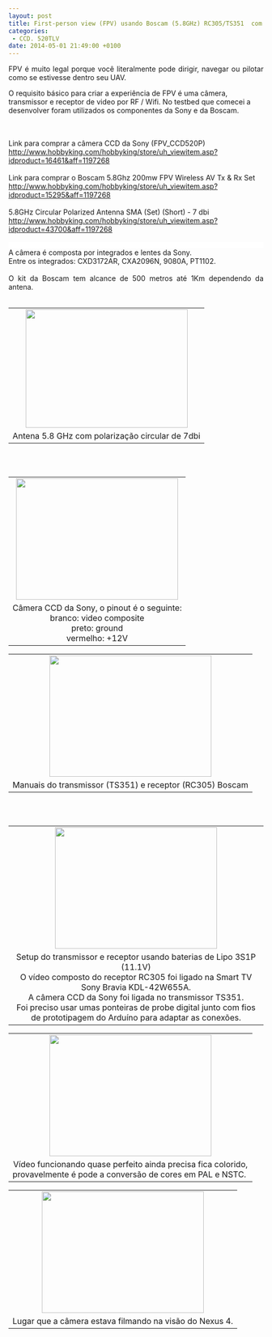 ```yaml
---
layout: post
title: First-person view (FPV) usando Boscam (5.8GHz) RC305/TS351  com Sony CCD 520TLV
categories:
 - CCD. 520TLV
date: 2014-05-01 21:49:00 +0100
---
```


<div class="separator" style="clear: both; text-align: justify;">
FPV é muito legal porque você literalmente pode dirigir, navegar ou pilotar como se estivesse dentro seu UAV. &nbsp;</div>

<a name="more"></a>O requisito básico para criar a experiência de FPV é uma câmera, transmissor e receptor de video por RF / Wifi. No testbed que comecei a desenvolver foram utilizados os componentes da Sony e da Boscam.   

<div class="separator" style="clear: both; text-align: justify;">
<br/></div>

<div class="separator" style="clear: both; text-align: justify;">
<br/></div>

<div class="separator" style="clear: both; text-align: justify;">
Link para comprar a câmera CCD da Sony (FPV_CCD520P)</div>

<div class="separator" style="clear: both; text-align: justify;">
<a href="http://www.hobbyking.com/hobbyking/store/uh_viewitem.asp?idproduct=16461&amp;aff=1197268" target="_blank">http://www.hobbyking.com/hobbyking/store/uh_viewitem.asp?idproduct=16461&amp;aff=1197268</a></div>

<div class="separator" style="clear: both; text-align: justify;">
<br/></div>

<div class="separator" style="clear: both; text-align: justify;">
Link para comprar o Boscam 5.8Ghz 200mw FPV Wireless AV Tx &amp; Rx Set</div>

<div class="separator" style="clear: both; text-align: justify;">
<a href="http://www.hobbyking.com/hobbyking/store/uh_viewitem.asp?idproduct=15295&amp;aff=1197268" target="_blank">http://www.hobbyking.com/hobbyking/store/uh_viewitem.asp?idproduct=15295&amp;aff=1197268</a></div>

<div class="separator" style="clear: both; text-align: justify;">
<br/></div>

<div class="separator" style="clear: both; text-align: justify;">
5.8GHz Circular Polarized Antenna SMA (Set) (Short) - 7 dbi</div>

<div class="separator" style="clear: both; text-align: justify;">
<a href="http://www.hobbyking.com/hobbyking/store/uh_viewitem.asp?idproduct=43700&amp;aff=1197268" target="_blank">http://www.hobbyking.com/hobbyking/store/uh_viewitem.asp?idproduct=43700&amp;aff=1197268</a></div>

<div class="separator" style="clear: both; text-align: center;">
<br/></div>

<div style="background-color: white; font-family: Verdana, Geneva, sans-serif; font-size: 11px;">
<br/></div>

<div class="separator" style="clear: both; text-align: justify;">
A câmera é composta por integrados e lentes da Sony.&nbsp;</div>

<div class="separator" style="clear: both; text-align: justify;">
Entre os integrados: CXD3172AR, CXA2096N, 9080A, PT1102.</div>

<div class="separator" style="clear: both; text-align: justify;">
<br/></div>

<div class="separator" style="clear: both; text-align: justify;">
O kit da Boscam tem alcance de 500 metros até 1Km dependendo da antena.</div>

<div class="separator" style="clear: both; text-align: justify;">
<br/></div>

<table align="center" cellpadding="0" cellspacing="0" class="tr-caption-container" style="margin-left: auto; margin-right: auto; text-align: center;"><tbody>
<tr><td style="text-align: center;"><a href="http://2.bp.blogspot.com/-XdCdk1GYOlU/U2K3NZCe5_I/AAAAAAAArEU/PXffVD7wkCk/s1600/antena-video-5_8_ghz.jpg" imageanchor="1" style="margin-left: auto; margin-right: auto;"><img border="0" height="234" src="http://2.bp.blogspot.com/-XdCdk1GYOlU/U2K3NZCe5_I/AAAAAAAArEU/PXffVD7wkCk/s1600/antena-video-5_8_ghz.jpg" width="320"/></a></td></tr>
<tr><td class="tr-caption" style="text-align: center;">Antena 5.8 GHz com polarização circular de 7dbi</td></tr>
</tbody></table>

<div class="separator" style="clear: both; text-align: justify;">
<br/></div>

<div class="separator" style="clear: both; text-align: justify;">
<br/></div>

<table align="center" cellpadding="0" cellspacing="0" class="tr-caption-container" style="margin-left: auto; margin-right: auto; text-align: center;"><tbody>
<tr><td style="text-align: center;"><a href="http://4.bp.blogspot.com/-EmLSkG2Is6I/U2KtRL_bjFI/AAAAAAAArEA/ta1WF9BZUfQ/s1600/IMG_20140501_171810.jpg" imageanchor="1" style="margin-left: auto; margin-right: auto;"><img border="0" height="240" src="http://4.bp.blogspot.com/-EmLSkG2Is6I/U2KtRL_bjFI/AAAAAAAArEA/ta1WF9BZUfQ/s1600/IMG_20140501_171810.jpg" width="320"/></a></td></tr>
<tr><td class="tr-caption" style="text-align: center;">Câmera CCD da Sony, o pinout é o seguinte:<br/>
branco: video composite<br/>
preto: ground<br/>
vermelho:&nbsp;+12V</td></tr>
</tbody></table>

<table align="center" cellpadding="0" cellspacing="0" class="tr-caption-container" style="margin-left: auto; margin-right: auto; text-align: center;"><tbody>
<tr><td style="text-align: center;"><a href="http://4.bp.blogspot.com/-uoK2qYDLTnQ/U2KtM7f7RfI/AAAAAAAArEI/_X8EILsfsF0/s1600/IMG_20140501_171858.jpg" imageanchor="1" style="margin-left: auto; margin-right: auto;"><img border="0" height="240" src="http://4.bp.blogspot.com/-uoK2qYDLTnQ/U2KtM7f7RfI/AAAAAAAArEI/_X8EILsfsF0/s1600/IMG_20140501_171858.jpg" width="320"/></a></td></tr>
<tr><td class="tr-caption" style="text-align: center;">Manuais do transmissor (TS351) e receptor (RC305) Boscam</td></tr>
</tbody></table>

<div class="separator" style="clear: both; text-align: justify;">
<br/></div>

<div class="separator" style="clear: both; text-align: justify;">
<br/></div>

<table align="center" cellpadding="0" cellspacing="0" class="tr-caption-container" style="margin-left: auto; margin-right: auto; text-align: center;"><tbody>
<tr><td style="text-align: center;"><a href="http://1.bp.blogspot.com/-Y8OIy6sz5qw/U2KpfeMBT7I/AAAAAAAArDU/oC5b9Ta1JrE/s1600/IMG_20140501_133702.jpg" imageanchor="1" style="margin-left: auto; margin-right: auto;"><img border="0" height="240" src="http://1.bp.blogspot.com/-Y8OIy6sz5qw/U2KpfeMBT7I/AAAAAAAArDU/oC5b9Ta1JrE/s1600/IMG_20140501_133702.jpg" width="320"/></a></td></tr>
<tr><td class="tr-caption" style="text-align: center;">Setup do transmissor e receptor usando baterias de Lipo 3S1P (11.1V) <br/>
O vídeo composto do receptor RC305 foi ligado na Smart TV Sony Bravia KDL-42W655A.<br/>
A câmera CCD da Sony foi ligada no transmissor TS351.<br/>
Foi preciso usar umas ponteiras de probe digital junto com fios de prototipagem do Arduíno para adaptar as conexões.</td></tr>
</tbody></table>

  

<table align="center" cellpadding="0" cellspacing="0" class="tr-caption-container" style="margin-left: auto; margin-right: auto; text-align: center;"><tbody>
<tr><td style="text-align: center;"><a href="http://2.bp.blogspot.com/-OZHPF8Vtl1g/U2KpfXgzpAI/AAAAAAAArDU/1tCGbxAViTU/s1600/IMG_20140501_133759.jpg" imageanchor="1" style="margin-left: auto; margin-right: auto;"><img border="0" height="240" src="http://2.bp.blogspot.com/-OZHPF8Vtl1g/U2KpfXgzpAI/AAAAAAAArDU/1tCGbxAViTU/s1600/IMG_20140501_133759.jpg" width="320"/></a></td></tr>
<tr><td class="tr-caption" style="text-align: center;">Vídeo funcionando quase perfeito ainda precisa fica colorido,<br/>
provavelmente é pode a conversão de cores em PAL e NSTC.&nbsp;</td></tr>
</tbody></table>

  

<table align="center" cellpadding="0" cellspacing="0" class="tr-caption-container" style="margin-left: auto; margin-right: auto; text-align: center;"><tbody>
<tr><td style="text-align: center;"><a href="http://4.bp.blogspot.com/-iwW5ttsH1-A/U2KpfWIZVdI/AAAAAAAArDU/qLUdStz61bw/s1600/IMG_20140501_133944.jpg" imageanchor="1" style="margin-left: auto; margin-right: auto;"><img border="0" height="240" src="http://4.bp.blogspot.com/-iwW5ttsH1-A/U2KpfWIZVdI/AAAAAAAArDU/qLUdStz61bw/s1600/IMG_20140501_133944.jpg" width="320"/></a></td></tr>
<tr><td class="tr-caption" style="text-align: center;">Lugar que a câmera estava filmando na visão do Nexus 4.</td></tr>
</tbody></table>

  

<div>
<br/></div>